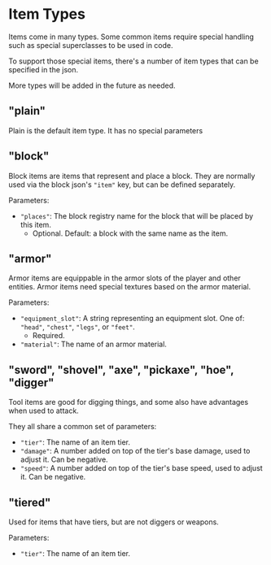 # Item Types

Items come in many types. Some common items require special handling such as special superclasses to be used in code.

To support those special items, there's a number of item types that can be specified in the json.

More types will be added in the future as needed.

## "plain"

Plain is the default item type. It has no special parameters

## "block"

Block items are items that represent and place a block. They are normally used via the block json's `"item"` key, but can be defined separately.

Parameters:
* `"places"`: The block registry name for the block that will be placed by this item.
  * Optional. Default: a block with the same name as the item.

## "armor" 

Armor items are equippable in the armor slots of the player and other entities. Armor items need special textures based on the armor material.

Parameters:
* `"equipment_slot"`: A string representing an equipment slot. One of: `"head"`, `"chest"`, `"legs"`, or `"feet"`.
  * Required.
* `"material"`: The name of an armor material.

## "sword", "shovel", "axe", "pickaxe", "hoe", "digger"

Tool items are good for digging things, and some also have advantages when used to attack.

They all share a common set of parameters:
* `"tier"`: The name of an item tier.
* `"damage"`: A number added on top of the tier's base damage, used to adjust it. Can be negative.
* `"speed"`: A number added on top of the tier's base speed, used to adjust it. Can be negative.

## "tiered"

Used for items that have tiers, but are not diggers or weapons.

Parameters:
* `"tier"`: The name of an item tier.

